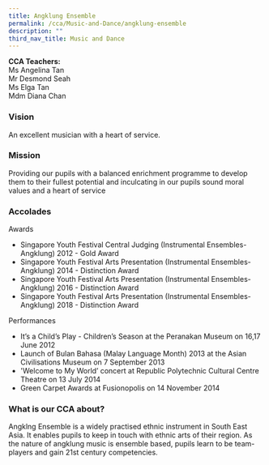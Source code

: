 ```yaml
---
title: Angklung Ensemble
permalink: /cca/Music-and-Dance/angklung-ensemble
description: ""
third_nav_title: Music and Dance
---
```

**CCA Teachers:**    
Ms Angelina Tan   
Mr Desmond Seah   
Ms Elga Tan   
Mdm Diana Chan

### Vision
An excellent musician with a heart of service.
### Mission
Providing our pupils with a balanced enrichment programme to develop them to their fullest potential and inculcating in our pupils sound moral values and a heart of service
### Accolades
Awards
* Singapore Youth Festival Central Judging (Instrumental Ensembles-Angklung) 2012 - Gold Award
* Singapore Youth Festival Arts Presentation (Instrumental Ensembles-Angklung) 2014 - Distinction Award
* Singapore Youth Festival Arts Presentation (Instrumental Ensembles-Angklung) 2016 - Distinction Award
* Singapore Youth Festival Arts Presentation (Instrumental Ensembles-Angklung) 2018 - Distinction Award

Performances
* It’s a Child’s Play - Children’s Season at the Peranakan Museum on 16,17 June 2012
* Launch of Bulan Bahasa (Malay Language Month) 2013 at the Asian Civilisations Museum on 7 September 2013
* 'Welcome to My World’ concert at Republic Polytechnic Cultural Centre Theatre on 13 July 2014
* Green Carpet Awards at Fusionopolis on 14 November 2014


### What is our CCA about?
Angklng Ensemble is a widely practised ethnic instrument in South East Asia. It enables pupils to keep in touch with ethnic arts of their region. As the nature of angklung music is ensemble based, pupils learn to be team-players and gain 21st century competencies.